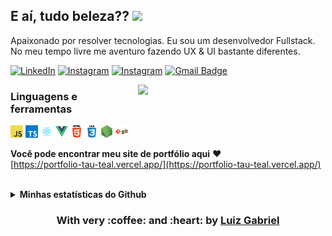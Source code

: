 ## E aí, tudo beleza?? <img src="https://github.com/TheDudeThatCode/TheDudeThatCode/raw/master/Assets/Developer.gif" width="30px">

Apaixonado por resolver tecnologias. Eu sou um desenvolvedor Fullstack. No meu tempo livre me aventuro fazendo UX & UI bastante diferentes.

<a href="https://www.linkedin.com/in/luiz-gabriel-465a01206/" target="_blank"><img src="https://img.shields.io/badge/Linkedin-%230077B5.svg?&style=flat-square&logo=linkedin&logoColor=white" alt="LinkedIn"></a>
<a href="https://www.instagram.com/bielz.sx/" target="_blank"><img src="https://img.shields.io/badge/Instagram-%23E4405F.svg?&style=flat-square&logo=instagram&logoColor=white" alt="Instagram"></a>
<a href="https://portfolio-tau-teal.vercel.app/" target="_blank"><img src="https://img.shields.io/badge/Portfólio-%23262626.svg?&style=flat-square&logo=dependabot&logoColor=white" alt="Instagram"></a>
[![Gmail Badge](https://img.shields.io/badge/-Gmail-c14438?style=flat-square&logo=Gmail&logoColor=white&link=mailto:sx.bielz@gmail.com)](mailto:sx.bielz@gmail.com)

<img src="https://files.readme.io/8c11911-senior-front-end-developer-openings-1.gif" width="300" align="right">

### Linguagens e ferramentas
<code><img height="20" src="https://raw.githubusercontent.com/github/explore/80688e429a7d4ef2fca1e82350fe8e3517d3494d/topics/javascript/javascript.png"></code>
<code><img height="20" src="https://raw.githubusercontent.com/github/explore/80688e429a7d4ef2fca1e82350fe8e3517d3494d/topics/typescript/typescript.png"></code>
<code><img height="20" src="https://raw.githubusercontent.com/github/explore/80688e429a7d4ef2fca1e82350fe8e3517d3494d/topics/react/react.png"></code>
<code><img height="20" src="https://raw.githubusercontent.com/github/explore/80688e429a7d4ef2fca1e82350fe8e3517d3494d/topics/vue/vue.png"></code>
<code><img height="20" src="https://raw.githubusercontent.com/github/explore/80688e429a7d4ef2fca1e82350fe8e3517d3494d/topics/html/html.png"></code>
<code><img height="20" src="https://raw.githubusercontent.com/github/explore/80688e429a7d4ef2fca1e82350fe8e3517d3494d/topics/css/css.png"></code>
<code><img height="20" src="https://raw.githubusercontent.com/github/explore/80688e429a7d4ef2fca1e82350fe8e3517d3494d/topics/nodejs/nodejs.png"></code>
<code><img height="20" src="https://raw.githubusercontent.com/github/explore/80688e429a7d4ef2fca1e82350fe8e3517d3494d/topics/git/git.png"></code>



**Você pode encontrar meu site de portfólio aqui** :heart:   
[https://portfolio-tau-teal.vercel.app/](https://portfolio-tau-teal.vercel.app/)

<br/>

<details>
<summary><strong>Minhas estatísticas do Github</strong></summary>
  <p align="center" style="display: flex;">
    <img src="https://github-readme-stats.vercel.app/api?username=bielz379&show_icons=true&line_height=35&count_private=true"/>
    <img height=255 src="https://github-readme-stats.vercel.app/api/top-langs/?username=bielz379"/>
  </p>
</details>


<h3 align="center">With very :coffee: and :heart: by <a href="https://portfolio-tau-teal.vercel.app/">Luiz Gabriel</a></h3>
